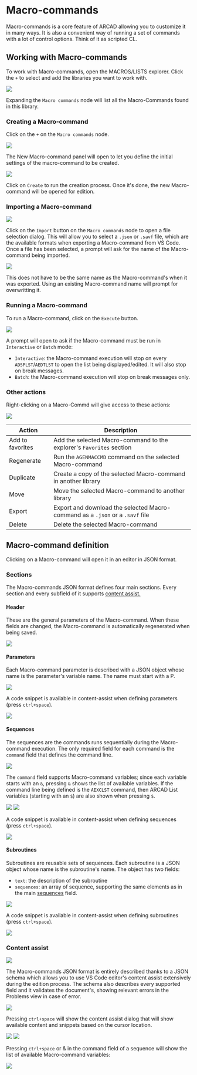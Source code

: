 # Macro-commands
Macro-commands is a core feature of ARCAD allowing you to customize it in many ways. It is also a convenient way of running a set of commands with a lot of control options.
Think of it as scripted CL.

## Working with Macro-commands
To work with Macro-commands, open the MACROS/LISTS explorer. Click the `+` to select and add the libraries you want to work with.

![](../assets/macros_01.png)

Expanding the `Macro commands` node will list all the Macro-Commands found in this library.

### Creating a Macro-command
Click on the `+` on the `Macro commands` node.

![](../assets/macros_02.png)

The New Macro-command panel will open to let you define the initial settings of the macro-command to be created.

![](../assets/macros_03.png)

Click on `Create` to run the creation process. Once it's done, the new Macro-command will be opened for edition.

### Importing a Macro-command
![](../assets/macros_04.png)

Click on the `Import` button on the `Macro commands` node to open a file selection dialog. This will allow you to select a `.json` or `.savf` file, which are the available formats when exporting a Macro-command from VS Code.
Once a file has been selected, a prompt will ask for the name of the Macro-command being imported.

![](../assets/macros_05.png)

This does not have to be the same name as the Macro-command's when it was exported. Using an existing Macro-command name will prompt for overwritting it.

### Running a Macro-command
To run a Macro-command, click on the `Execute` button.

![](../assets/macros_06.png)

A prompt will open to ask if the Macro-command must be run in `Interactive` or `Batch` mode:
- `Interactive`: the Macro-command execution will stop on every `ADSPLST`/`AEDTLST` to open the list being displayed/edited. It will also stop on break messages.
- `Batch`: the Macro-command execution will stop on break messages only.

### Other actions
Right-clicking on a Macro-Commd will give access to these actions:

![](../assets/macros_07.png)

| Action | Description |
| --------- | ----------- |
| Add to favorites | Add the selected Macro-command to the explorer's `Favorites` section |
| Regenerate | Run the `AGENMACCMD` command on the selected Macro-command |
| Duplicate | Create a copy of the selected Macro-command in another library |
| Move | Move the selected Macro-command to another library |
| Export | Export and download the selected Macro-command as a `.json` or a `.savf` file |
| Delete | Delete the selected Macro-command |

## Macro-command definition
Clicking on a Macro-command will open it in an editor in JSON format.

### Sections
The Macro-commands JSON format defines four main sections. Every section and every subfield of it supports [content assist.](#content-assist)

#### Header
These are the general parameters of the Macro-command. When these fields are changed, the Macro-command is automatically regenerated when being saved.

![](../assets/macros_13.png)

#### Parameters
Each Macro-command parameter is described with a JSON object whose name is the parameter's variable name. The name must start with a P.

![](../assets/macros_14.png)

A code snippet is available in content-assist when defining parameters (press `ctrl+space`).

![](../assets/macros_01.gif)

#### Sequences
The sequences are the commands runs sequentially during the Macro-command execution. The only required field for each command is the `command` field that defines the command line.

![](../assets/macros_15.png)

The `command` field supports Macro-command variables; since each variable starts with an `&`, pressing `&` shows the list of available variables. If the command line being defined is the `AEXCLST` command, then ARCAD List variables (starting with an `$`) are also shown when pressing `$`.

![](../assets/macros_16.png)
![](../assets/macros_17.png)

A code snippet is available in content-assist when defining sequences (press `ctrl+space`).

![](../assets/macros_01.gif)

#### Subroutines
Subroutines are reusable sets of sequences. Each subroutine is a JSON object whose name is the subroutine's name. The object has two fields:
- `text`: the description of the subroutine
- `sequences`: an array of sequence, supporting the same elements as in the main [sequences](#sequences) field.

![](../assets/macros_18.png)

A code snippet is available in content-assist when defining subroutines (press `ctrl+space`).

![](../assets/macros_03.gif)

### Content assist

![](../assets/macros_08.png)

The Macro-commands JSON format is entirely described thanks to a JSON schema which allows you to use VS Code editor's content assist extensively during the edition process.
The schema also describes every supported field and it validates the document's, showing relevant errors in the Problems view in case of error.

![](../assets/macros_09.png)

Pressing `ctrl+space` will show the content assist dialog that will show available content and snippets based on the cursor location.

![](../assets/macros_10.png)
![](../assets/macros_11.png)

Pressing `ctrl+space` or & in the command field of a sequence will show the list of available Macro-command variables:

![](../assets/macros_12.png)